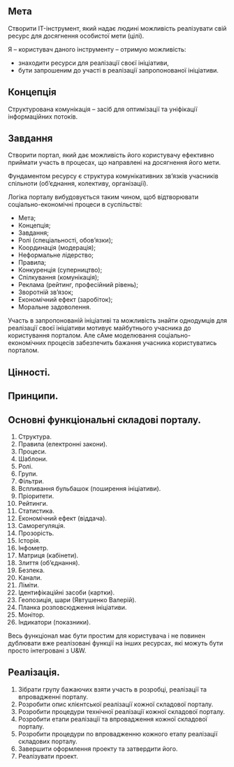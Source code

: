 ## Мета
Створити IT-інструмент, який надає людині можливість реалізувати свій ресурс для досягнення особистої мети (цілі).

Я – користувач даного інструменту – отримую можливість:
- знаходити ресурси для реалізації своєї ініціативи,
- бути запрошеним до участі в реалізації запропонованої ініціативи.

## Концепція
Структурована комунікація – засіб для оптимізації та уніфікації інформаційних потоків.

## Завдання
Створити портал, який дає можливість його користувачу ефективно приймати участь в процесах, що направлені на досягнення його мети.

Фундаментом ресурсу є структура комунікативних зв’язків учасників спільноти (об’єднання, колективу, організації).

Логіка порталу вибудовується таким чином, щоб відтворювати соціально-економічні процеси в суспільстві:
- Мета;
- Концепція;
- Завдання;
- Ролі (спеціальності, обов’язки);
- Координація (модерація);
- Неформальне лідерство;
- Правила;
- Конкуренція (суперництво);
- Спілкування (комунікація);
- Реклама (рейтинг, професійний рівень);
- Зворотній зв’язок;
- Економічний ефект (заробіток);
- Моральне задоволення.

Участь в запропонованій ініціативі та можливість знайти однодумців для реалізації своєї ініціативи мотивує майбутнього учасника до користування порталом.
Але сАме моделювання соціально-економічних процесів забезпечить бажання учасника користуватись порталом.

## Цінності.

## Принципи.

## Основні функціональні складові порталу.
1. Структура.
2. Правила (електронні закони).
3. Процеси.
4. Шаблони.
5. Ролі.
6. Групи.
7. Фільтри.
8. Вспливання бульбашок (поширення ініціативи).
9. Пріоритети.
10. Рейтинги.
11. Статистика.
12. Економічний ефект (віддача).
13. Саморегуляція.
14. Прозорість.
15. Історія.
16. Інфометр.
17. Матриця (кабінети).
18. Злиття (об’єднання).
19. Безпека.
20. Канали.
21. Ліміти.
22. Ідентифікаційні засоби (картки).
23. Геопозиція, шари (Явтушенко Валерій).
24. Планка розповсюдження ініціативи.
25. Монітор.
26. Індикатори (показники).

Весь функціонал має бути простим для користувача і не повинен дублювати вже реалізовані функції на інших ресурсах, які можуть бути просто інтегровані з U&W.

## Реалізація.
1. Зібрати групу бажаючих взяти участь в розробці, реалізації та впровадженні порталу.
2. Розробити опис клієнтської реалізації кожної складової порталу.
3. Розробити процедури технічної реалізації кожної складової порталу.
4. Розробити етапи реалізації та впровадження кожної складової порталу.
5. Розробити процедури по впровадженню кожного етапу реалізації складових порталу.
6. Завершити оформлення проекту та затвердити його.
7. Реалізувати проект.
